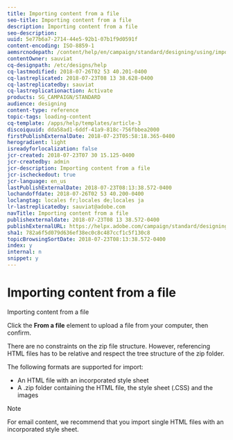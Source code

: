 ```yaml
---
title: Importing content from a file
seo-title: Importing content from a file
description: Importing content from a file
seo-description: 
uuid: 5e77b6a7-2714-44e5-92b1-07b1f9d0591f
content-encoding: ISO-8859-1
aemsrcnodepath: /content/help/en/campaign/standard/designing/using/importing-content-from-a-file
contentOwner: sauviat
cq-designpath: /etc/designs/help
cq-lastmodified: 2018-07-26T02 53 40.201-0400
cq-lastreplicated: 2018-07-23T08 13 38.628-0400
cq-lastreplicatedby: sauviat
cq-lastreplicationaction: Activate
products: SG_CAMPAIGN/STANDARD
audience: designing
content-type: reference
topic-tags: loading-content
cq-template: /apps/help/templates/article-3
discoiquuid: dda58ad1-6ddf-41a9-818c-756fbbea2000
firstPublishExternalDate: 2018-07-23T05:58:18.365-0400
herogradient: light
isreadyforlocalization: false
jcr-created: 2018-07-23T07 30 15.125-0400
jcr-createdby: admin
jcr-description: Importing content from a file
jcr-ischeckedout: true
jcr-language: en_us
lastPublishExternalDate: 2018-07-23T08:13:38.572-0400
lochandoffdate: 2018-07-26T02 53 40.200-0400
loclangtag: locales fr;locales de;locales ja
lr-lastreplicatedby: sauviat@adobe.com
navTitle: Importing content from a file
publishexternaldate: 2018-07-23T08 13 38.572-0400
publishExternalURL: https://helpx.adobe.com/campaign/standard/designing/using/importing-content-from-a-file.html
sha1: 782a6f5d079d636ef38ec0c8c487ccf1c5f130c8
topicBrowsingSortDate: 2018-07-23T08:13:38.572-0400
index: y
internal: n
snippet: y
---
```


# Importing content from a file

Importing content from a file

Click the **From a file** element to upload a file from your computer, then confirm.

There are no constraints on the zip file structure. However, referencing HTML files has to be relative and respect the tree structure of the zip folder.

The following formats are supported for import:

* An HTML file with an incorporated style sheet
* A .zip folder containing the HTML file, the style sheet (.CSS) and the images

>[!NOTE]
>
>For email content, we recommend that you import single HTML files with an incorporated style sheet.

